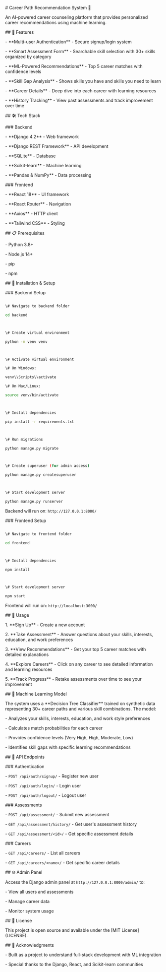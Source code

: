 \# Career Path Recommendation System 🚀



An AI-powered career counseling platform that provides personalized career recommendations using machine learning.



\## 🌟 Features



\- \*\*Multi-user Authentication\*\* - Secure signup/login system

\- \*\*Smart Assessment Form\*\* - Searchable skill selection with 30+ skills organized by category

\- \*\*ML-Powered Recommendations\*\* - Top 5 career matches with confidence levels

\- \*\*Skill Gap Analysis\*\* - Shows skills you have and skills you need to learn

\- \*\*Career Details\*\* - Deep dive into each career with learning resources

\- \*\*History Tracking\*\* - View past assessments and track improvement over time



\## 🛠️ Tech Stack



\### Backend

\- \*\*Django 4.2\*\* - Web framework

\- \*\*Django REST Framework\*\* - API development

\- \*\*SQLite\*\* - Database

\- \*\*Scikit-learn\*\* - Machine learning

\- \*\*Pandas \& NumPy\*\* - Data processing



\### Frontend

\- \*\*React 18\*\* - UI framework

\- \*\*React Router\*\* - Navigation

\- \*\*Axios\*\* - HTTP client

\- \*\*Tailwind CSS\*\* - Styling



\## 📋 Prerequisites



\- Python 3.8+

\- Node.js 14+

\- pip

\- npm



\## 🚀 Installation \& Setup



\### Backend Setup



```bash

\# Navigate to backend folder

cd backend



\# Create virtual environment

python -m venv venv



\# Activate virtual environment

\# On Windows:

venv\\Scripts\\activate

\# On Mac/Linux:

source venv/bin/activate



\# Install dependencies

pip install -r requirements.txt



\# Run migrations

python manage.py migrate



\# Create superuser (for admin access)

python manage.py createsuperuser



\# Start development server

python manage.py runserver

```



Backend will run on: `http://127.0.0.1:8000/`



\### Frontend Setup



```bash

\# Navigate to frontend folder

cd frontend



\# Install dependencies

npm install



\# Start development server

npm start

```



Frontend will run on: `http://localhost:3000/`



\## 🎯 Usage



1\. \*\*Sign Up\*\* - Create a new account

2\. \*\*Take Assessment\*\* - Answer questions about your skills, interests, education, and work preferences

3\. \*\*View Recommendations\*\* - Get your top 5 career matches with detailed explanations

4\. \*\*Explore Careers\*\* - Click on any career to see detailed information and learning resources

5\. \*\*Track Progress\*\* - Retake assessments over time to see your improvement



\## 🤖 Machine Learning Model



The system uses a \*\*Decision Tree Classifier\*\* trained on synthetic data representing 30+ career paths and various skill combinations. The model:

\- Analyzes your skills, interests, education, and work style preferences

\- Calculates match probabilities for each career

\- Provides confidence levels (Very High, High, Moderate, Low)

\- Identifies skill gaps with specific learning recommendations



\## 🔐 API Endpoints



\### Authentication

\- `POST /api/auth/signup/` - Register new user

\- `POST /api/auth/login/` - Login user

\- `POST /api/auth/logout/` - Logout user



\### Assessments

\- `POST /api/assessment/` - Submit new assessment

\- `GET /api/assessment/history/` - Get user's assessment history

\- `GET /api/assessment/<id>/` - Get specific assessment details



\### Careers

\- `GET /api/careers/` - List all careers

\- `GET /api/careers/<name>/` - Get specific career details



\## 🌐 Admin Panel



Access the Django admin panel at `http://127.0.0.1:8000/admin/` to:

\- View all users and assessments

\- Manage career data

\- Monitor system usage





\## 📄 License



This project is open source and available under the \[MIT License](LICENSE).



\## 🙏 Acknowledgments



\- Built as a  project to understand full-stack development with ML integration

\- Special thanks to the Django, React, and Scikit-learn communities


